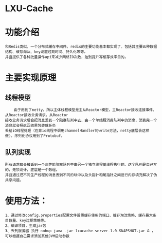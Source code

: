 # LXU-Cache
    
# 功能介绍
	和Redis类似，一个分布式缓存中间件。redis的主要功能基本都实现了，包括其主要五种数据结构、缓存淘汰、key设置过期时间、持久化等等。
	并且提供了各种批量操作api来减少网络IO次数，达到提升写缓存效率目的。
# 主要实现原理
## 线程模型
    	由于用到了netty，所以主体线程模型是主从Reactor模型，主Reactor接收连接事件，从Reactor接收业务请求。从Reactor
	接收业务请求后会把消息丢到一个阻塞队列中去，由一个单线程消费队列中的消息，消费完一个消息就会把返回结果包装成任务
	丢给iO线程处理（在非io线程中调用channelHandler的write方法，netty底层会这样做)。序列化协议用到了Protobuf。
## 队列实现
	所有请求都会被丢到一个高性能阻塞队列中由另一个独立线程单线程执行的。这个队列是自己写的，无锁设计，底层是一个数组，
	并且通过把不同生产线程的消息丢到不同的块中以及头指针和尾指针之间进行内存填充解决了伪共享问题。




# 	使用方法：
    1、通过修改config.properties配置文件设置缓存使用的端口、缓存淘汰策略、缓存最大条目数量、key过期策略等。
    2、编译项目，生成jar包
    3、丢到服务器 执行 nohup java -jar lxucache-server-1.0-SNAPSHOT.jar & ，可以根据自己需求添加其他JVM启动参数
